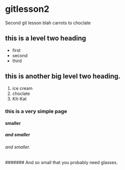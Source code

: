 # gitlesson2
Second git lesson
blah carrots to choclate


## this is a level two heading

* first
* second
* third


## this is another big level two heading.


1. ice cream
1. choclate
1. Kit-Kat

### this is a very simple page

#### smaller

##### and smaller

###### and smaller.

####### And so small that you probably need glasses.
